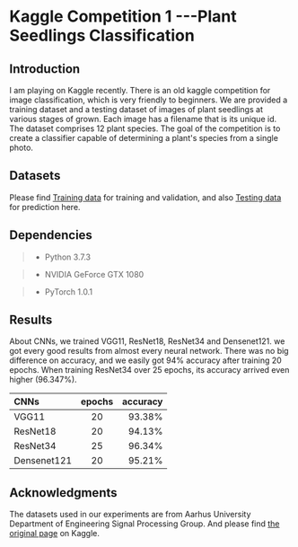 Kaggle Competition 1 ---Plant Seedlings Classification 
======================================================
Introduction
--------------------
I am playing on Kaggle recently. There is an old kaggle competition for image classification, which is very friendly to beginners. We are provided a training dataset and a testing dataset of images of plant seedlings at various stages of grown. Each image has a filename that is its unique id. The dataset comprises 12 plant species. The goal of the competition is to create a classifier capable of determining a plant's species from a single photo.

## Datasets ##
Please find [Training data](https://www.kaggle.com/c/plant-seedlings-classification/download/train.zip) for training and validation, 
and also [Testing data](https://www.kaggle.com/c/plant-seedlings-classification/download/test.zip) for prediction here.
    
## Dependencies ##
> * Python 3.7.3

> * NVIDIA GeForce GTX 1080

> * PyTorch 1.0.1

## Results ##
About CNNs, we trained VGG11, ResNet18, ResNet34 and Densenet121. we got every good results from almost every neural network.
There was no big difference on accuracy, and we easily got 94% accuracy after training 20 epochs.
When training ResNet34 over 25 epochs, its accuracy arrived even higher (96.347%).

|CNNs        |epochs|accuracy|
|:-----------|:----:|-------:|
|VGG11       |20    |93.38%  |
|ResNet18    |20    |94.13%  |
|ResNet34    |25    |96.34%  |
|Densenet121 |20    |95.21%  |

## Acknowledgments ##
The datasets used in our experiments are from Aarhus University Department of Engineering Signal Processing Group.
And please find [the original page](https://www.kaggle.com/c/plant-seedlings-classification/overview) on Kaggle.

